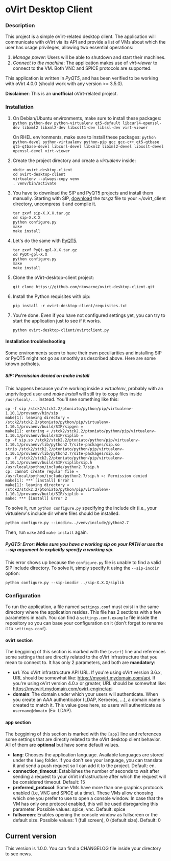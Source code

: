 # oVirt Desktop Client

### Description

This project is a simple oVirt-related desktop client. The application will communicate with oVirt via its API and provide a list of VMs about which the user has usage privileges, allowing two essential operations:

 1. _Manage power_: Users will be able to shutdown and start their machines.
 2. _Connect to the machine_: The application makes use of _virt-viewer_ to connect to the VM. Both VNC and SPICE protocols are supported.

This application is written in *PyQT5*, and has been verified to be working with oVirt 4.0.0 (should work with any version >= 3.5.0).

**Disclaimer**: This is an **unofficial** oVirt-related project. 

### Installation

1. On Debian/Ubuntu environments, make sure to install these packages:
```python python-dev python-virtualenv qt5-default libcurl4-openssl-dev libxml2 libxml2-dev libxslt1-dev libssl-dev virt-viewer```

    On RHEL environments, make sure to install these packages: ```python python-devel
python-virtualenv python-pip gcc gcc-c++ qt5-qtbase qt5-qtbase-devel libcurl-devel libxml2 libxml2-devel libxslt-devel openssl-devel virt-viewer```

2. Create the project directory and create a *virtualenv* inside:
   ```
   mkdir ovirt-desktop-client
   cd ovirt-desktop-client
   virtualenv --always-copy venv
   . venv/bin/activate
   ```
3. You have to download the SIP and PyQT5 projects and install them manually. Starting with SIP, [download] the *tar.gz* file to your ~/ovirt_client directory, uncompress it and compile it.
   ```
   tar zxvf sip-X.X.X.tar.gz
   cd sip-X.X.X
   python configure.py
   make
   make install
   ```
4. Let's do the same with [PyQT5].
   ```
   tar zxvf PyQt-gpl-X.X.tar.gz
   cd PyQt-gpl-X.X
   python configure.py
   make
   make install
   ```
5. Clone the oVirt-desktop-client project:
   ```
   git clone https://github.com/nkovacne/ovirt-desktop-client.git
   ```
6. Install the Python requisites with pip:
   ```
   pip install -r ovirt-desktop-client/requisites.txt
   ```

7. You're done. Even if you have not configured settings yet, you can try to start the application just to see if it works.
   ```
   python ovirt-desktop-client/ovirtclient.py
   ```
#### Installation troubleshooting

Some environments seem to have their own peculiarities and installing SIP or PyQT5 might not go as smoothly as described above. Here are some known potholes.

##### SIP: Permission denied on make install

This happens because you're working inside a *virtualenv*, probably with an unprivileged user and *make install* will still try to copy files inside `/usr/local/...` instead. You'll see something like this:

```make[1]: entering directory « /stck2/stck2.2/ptoniato/python/pip/virtualenv-1.10.1/provaenv/build/SIP/sipgen »
cp -f sip /stck2/stck2.2/ptoniato/python/pip/virtualenv-1.10.1/provaenv/bin/sip
make[1]: leaving directory « /stck2/stck2.2/ptoniato/python/pip/virtualenv-1.10.1/provaenv/build/SIP/sipgen »
make[1]: entering « /stck2/stck2.2/ptoniato/python/pip/virtualenv-1.10.1/provaenv/build/SIP/siplib »
cp -f sip.so /stck2/stck2.2/ptoniato/python/pip/virtualenv-1.10.1/provaenv/lib/python2.7/site-packages/sip.so
strip /stck2/stck2.2/ptoniato/python/pip/virtualenv-1.10.1/provaenv/lib/python2.7/site-packages/sip.so
cp -f /stck2/stck2.2/ptoniato/python/pip/virtualenv-1.10.1/provaenv/build/SIP/siplib/sip.h /usr/local/python/include/python2.7/sip.h
cp: cannot create regular file « /usr/local/python/include/python2.7/sip.h »: Permission denied
make[1]: *** [install] Error 1
make[1]: leaving directory « /stck2/stck2.2/ptoniato/python/pip/virtualenv-1.10.1/provaenv/build/SIP/siplib »
make: *** [install] Error 2
```

To solve it, run `python configure.py` specifying the include dir (i.e., your virtualenv's include dir where files should be installed.

   ```
   python configure.py --incdir=../venv/include/python2.7
   ```

Then, run `make` and `make install` again.

##### PyQT5: Error: Make sure you have a working sip on your PATH or use the --sip argument to explicitly specify a working sip.

This error shows up because the `configure.py` file is unable to find a valid SIP include directory. To solve it, simply specify it using the `--sip-incdir` option:

   ```
   python configure.py --sip-incdir ../sip-X.X.X/siplib
   ```

### Configuration

To run the application, a file named `settings.conf` must exist in the same directory where the application resides. This file has 2 sections with a few parameters in each. You can find a `settings.conf.example` file inside the repository so you can base your configuration on it (don't forget to rename it to `settings.conf`).

#### ovirt section

The beggining of this section is marked with the `[ovirt]` line and references some settings that are directly related to the oVirt infrastructure that you mean to connect to. It has only 2 parameters, and both are **mandatory**:

 * **url**: You oVirt infrastructure API URL. If you're using oVirt version 3.6.x, URL should be somewhat like: https://myovirt.mydomain.com/api. If you're using oVirt version 4.0.x or greater, URL should be somewhat like: https://myovirt.mydomain.com/ovirt-engine/api
 * **domain**: The domain under which your users will authenticate. When you create an AAA authenticator (LDAP, Kerberos, ...), a domain name is created to match it. This value goes here, so users will authenticate as `username@domain` (Ex: LDAP).
 
#### app section

The beggining of this section is marked with the `[app]` line and references some settings that are directly related to the oVirt desktop client behavior. All of them are **optional** but have some default values.

* **lang**: Chooses the application language. Available languages are stored under the `lang` folder. If you don't see your language, you can translate it and send a push request so I can add it to the project. Default: en.
* **connection_timeout**: Establishes the number of seconds to wait after sending a request to your oVirt infrastructure after which the request will be considered timeout. Default: 15
* **preferred_protocol**: Some VMs have more than one graphics protocols enabled (i.e, VNC and SPICE at a time). These VMs allow choosing which one you prefer to use to open a console window. In case that the VM has only one protocol enabled, this will be used disregarding this parameter. Possible values: spice, vnc. Default: spice
* **fullscreen**: Enables opening the console window as fullscreen or the default size. Possible values: 1 (full screen), 0 (default size). Default: 0

## Current version

This version is 1.0.0. You can find a CHANGELOG file inside your directory to see news.

   [download]: <https://sourceforge.net/projects/pyqt/files/sip/>
   [PyQT5]: <https://www.riverbankcomputing.com/software/pyqt/download5>

